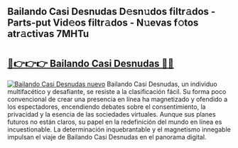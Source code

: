## Bailando Casi Desnudas D𝚎sn𝚞dos filtr𝚊dos - Parts-put Vid𝚎os filtr𝚊dos - N𝚞evas f𝚘tos atr𝚊ctivas 7MHTu

# <h2><a href="http://mbcn6c.tromn.icu/?c=Bailando+Casi+Desnudas">🔗👉👉👉 Bailando Casi Desnudas 🔗🔗</a></h2>

[![Bailando Casi Desnudas nuevo](https://i.imgur.com/pEAQMta.gif)](http://mbcn6c.tromn.icu/?c=Bailando+Casi+Desnudas)
Bailando Casi Desnudas, un individuo multifacético y desafiante, se resiste a la clasificación fácil. Su forma poco convencional de crear una presencia en línea ha magnetizado y ofendido a los espectadores, encendiendo debates sobre el consentimiento, la privacidad y la esencia de las sociedades virtuales. Aunque sus planes futuros no están claros, su papel en la redefinición del mundo en línea es incuestionable. La determinación inquebrantable y el magnetismo innegable impulsan el viaje de Bailando Casi Desnudas en el panorama digital.
